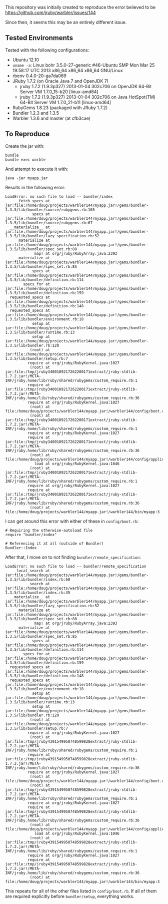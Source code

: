 This repository was initially created to reproduce the error believed to be
https://github.com/jruby/warbler/issues/144

Since then, it seems this may be an entirely different issue.

Tested Environments
-------------------
Tested with the following configurations:
* Ubuntu 12.10
 * `uname -a`: Linux bohr 3.5.0-27-generic #46-Ubuntu SMP Mon Mar 25 19:58:17 UTC 2013 x86_64 x86_64 x86_64 GNU/Linux
  * rbenv 0.4.0-20-ga7da069
  * JRuby 1.7.2 (on Oracle Java 7 and OpenJDK 7)
    * jruby 1.7.2 (1.9.3p327) 2013-01-04 302c706 on OpenJDK 64-Bit Server VM 1.7.0_15-b20 [linux-amd64]
    * jruby 1.7.2 (1.9.3p327) 2013-01-04 302c706 on Java HotSpot(TM) 64-Bit Server VM 1.7.0_21-b11 [linux-amd64]
  * RubyGems 1.8.23 (packaged with JRuby 1.7.2)
  * Bundler 1.2.3 and 1.3.5
  * Warbler 1.3.6 and master (at cfb3cae)

To Reproduce
------------
Create the jar with:
```
bundle
bundle exec warble
```

And attempt to execute it with:
```
java -jar myapp.jar
```

Results in the following error:
```
LoadError: no such file to load -- bundler/index
      fetch_specs at jar:file:/home/doug/projects/warbler144/myapp.jar!/gems/bundler-1.3.5/lib/bundler/source/rubygems.rb:165
            specs at jar:file:/home/doug/projects/warbler144/myapp.jar!/gems/bundler-1.3.5/lib/bundler/source/rubygems.rb:67
  __materialize__ at jar:file:/home/doug/projects/warbler144/myapp.jar!/gems/bundler-1.3.5/lib/bundler/lazy_specification.rb:52
      materialize at jar:file:/home/doug/projects/warbler144/myapp.jar!/gems/bundler-1.3.5/lib/bundler/spec_set.rb:88
             map! at org/jruby/RubyArray.java:2393
      materialize at jar:file:/home/doug/projects/warbler144/myapp.jar!/gems/bundler-1.3.5/lib/bundler/spec_set.rb:85
            specs at jar:file:/home/doug/projects/warbler144/myapp.jar!/gems/bundler-1.3.5/lib/bundler/definition.rb:114
        specs_for at jar:file:/home/doug/projects/warbler144/myapp.jar!/gems/bundler-1.3.5/lib/bundler/definition.rb:159
  requested_specs at jar:file:/home/doug/projects/warbler144/myapp.jar!/gems/bundler-1.3.5/lib/bundler/definition.rb:148
  requested_specs at jar:file:/home/doug/projects/warbler144/myapp.jar!/gems/bundler-1.3.5/lib/bundler/environment.rb:18
            setup at jar:file:/home/doug/projects/warbler144/myapp.jar!/gems/bundler-1.3.5/lib/bundler/runtime.rb:13
            setup at jar:file:/home/doug/projects/warbler144/myapp.jar!/gems/bundler-1.3.5/lib/bundler.rb:120
           (root) at jar:file:/home/doug/projects/warbler144/myapp.jar!/gems/bundler-1.3.5/lib/bundler/setup.rb:7
          require at org/jruby/RubyKernel.java:1027
           (root) at jar:file:/tmp/jruby3400189217262200171extract/jruby-stdlib-1.7.2.jar!/META-INF/jruby.home/lib/ruby/shared/rubygems/custom_require.rb:1
          require at jar:file:/tmp/jruby3400189217262200171extract/jruby-stdlib-1.7.2.jar!/META-INF/jruby.home/lib/ruby/shared/rubygems/custom_require.rb:36
          require at org/jruby/RubyKernel.java:1027
           (root) at file:/home/doug/projects/warbler144/myapp.jar!/warbler144/config/boot.rb:13
           (root) at jar:file:/tmp/jruby3400189217262200171extract/jruby-stdlib-1.7.2.jar!/META-INF/jruby.home/lib/ruby/shared/rubygems/custom_require.rb:1
          require at org/jruby/RubyKernel.java:1027
          require at jar:file:/tmp/jruby3400189217262200171extract/jruby-stdlib-1.7.2.jar!/META-INF/jruby.home/lib/ruby/shared/rubygems/custom_require.rb:36
           (root) at file:/home/doug/projects/warbler144/myapp.jar!/warbler144/config/application.rb:1
             load at org/jruby/RubyKernel.java:1046
           (root) at jar:file:/tmp/jruby3400189217262200171extract/jruby-stdlib-1.7.2.jar!/META-INF/jruby.home/lib/ruby/shared/rubygems/custom_require.rb:1
          require at org/jruby/RubyKernel.java:1027
          require at jar:file:/tmp/jruby3400189217262200171extract/jruby-stdlib-1.7.2.jar!/META-INF/jruby.home/lib/ruby/shared/rubygems/custom_require.rb:36
           (root) at file:/home/doug/projects/warbler144/myapp.jar!/warbler144/bin/myapp:3
```

I can get around this error with either of these in `config/boot.rb`:
```
# Requiring the otherwise-autoload file
require "bundler/index"

# Referencing it at all (outside of Bundler)
Bundler::Index
```

After that, I move on to not finding `bundler/remote_specification`:
```
LoadError: no such file to load -- bundler/remote_specification
     local_search at jar:file:/home/doug/projects/warbler144/myapp.jar!/gems/bundler-1.3.5/lib/bundler/index.rb:60
           search at jar:file:/home/doug/projects/warbler144/myapp.jar!/gems/bundler-1.3.5/lib/bundler/index.rb:45
  __materialize__ at jar:file:/home/doug/projects/warbler144/myapp.jar!/gems/bundler-1.3.5/lib/bundler/lazy_specification.rb:52
      materialize at jar:file:/home/doug/projects/warbler144/myapp.jar!/gems/bundler-1.3.5/lib/bundler/spec_set.rb:88
             map! at org/jruby/RubyArray.java:2393
      materialize at jar:file:/home/doug/projects/warbler144/myapp.jar!/gems/bundler-1.3.5/lib/bundler/spec_set.rb:85
            specs at jar:file:/home/doug/projects/warbler144/myapp.jar!/gems/bundler-1.3.5/lib/bundler/definition.rb:114
        specs_for at jar:file:/home/doug/projects/warbler144/myapp.jar!/gems/bundler-1.3.5/lib/bundler/definition.rb:159
  requested_specs at jar:file:/home/doug/projects/warbler144/myapp.jar!/gems/bundler-1.3.5/lib/bundler/definition.rb:148
  requested_specs at jar:file:/home/doug/projects/warbler144/myapp.jar!/gems/bundler-1.3.5/lib/bundler/environment.rb:18
            setup at jar:file:/home/doug/projects/warbler144/myapp.jar!/gems/bundler-1.3.5/lib/bundler/runtime.rb:13
            setup at jar:file:/home/doug/projects/warbler144/myapp.jar!/gems/bundler-1.3.5/lib/bundler.rb:120
           (root) at jar:file:/home/doug/projects/warbler144/myapp.jar!/gems/bundler-1.3.5/lib/bundler/setup.rb:7
          require at org/jruby/RubyKernel.java:1027
           (root) at jar:file:/tmp/jruby4391549950748599828extract/jruby-stdlib-1.7.2.jar!/META-INF/jruby.home/lib/ruby/shared/rubygems/custom_require.rb:1
          require at jar:file:/tmp/jruby4391549950748599828extract/jruby-stdlib-1.7.2.jar!/META-INF/jruby.home/lib/ruby/shared/rubygems/custom_require.rb:36
          require at org/jruby/RubyKernel.java:1027
           (root) at file:/home/doug/projects/warbler144/myapp.jar!/warbler144/config/boot.rb:13
           (root) at jar:file:/tmp/jruby4391549950748599828extract/jruby-stdlib-1.7.2.jar!/META-INF/jruby.home/lib/ruby/shared/rubygems/custom_require.rb:1
          require at org/jruby/RubyKernel.java:1027
          require at jar:file:/tmp/jruby4391549950748599828extract/jruby-stdlib-1.7.2.jar!/META-INF/jruby.home/lib/ruby/shared/rubygems/custom_require.rb:36
           (root) at file:/home/doug/projects/warbler144/myapp.jar!/warbler144/config/application.rb:1
             load at org/jruby/RubyKernel.java:1046
           (root) at jar:file:/tmp/jruby4391549950748599828extract/jruby-stdlib-1.7.2.jar!/META-INF/jruby.home/lib/ruby/shared/rubygems/custom_require.rb:1
          require at org/jruby/RubyKernel.java:1027
          require at jar:file:/tmp/jruby4391549950748599828extract/jruby-stdlib-1.7.2.jar!/META-INF/jruby.home/lib/ruby/shared/rubygems/custom_require.rb:36
           (root) at file:/home/doug/projects/warbler144/myapp.jar!/warbler144/bin/myapp:3
```

This repeats for all of the other files listed in `config/boot.rb`. If all of
them are required explicitly before `bundler/setup`, everything works.
